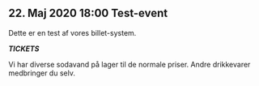 <!-- ticket_id c02def6fbadcbfaff5d5831830ad3dce -->
<!-- ticket_min 10 -->
<!-- ticket_max 20 -->
<!-- ticket_price 50 -->
<!-- ticket_deadline 2020-05-18 -->
## 22. Maj 2020 18:00 Test-event
<!-- Foreningen fyldte 20 år midt i corona-kaoset. Derfor valgte vi flytte fødselsdagsmiddagen til forsommeren. Det blev så til den 20/5. -->
Dette er en test af vores billet-system.

<!--
Derfor vil vi fejre os selv med en hyggelig middag og aften.
-->

*****TICKETS*****

<!--
Vi serverer en buffet-menu fra Kværs Kro.

* Flere forskellige slags kød 
* Flere forskellige slags kartofler
* Flere forskellige slags salat

* is til dessert.

Senere på aftenen er der kaffe på kanden og vand til the og kakao. 
-->

Vi har diverse sodavand på lager til de normale priser. Andre drikkevarer medbringer du selv.
